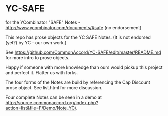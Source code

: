 # YC-SAFE
for the YCombinator "SAFE" Notes - http://www.ycombinator.com/documents/#safe (no endorsement)

This repo has prose objects for the YC SAFE Notes.  (It is not endorsed (yet?) by YC - our own work.)  

See https://github.com/CommonAccord/YC-SAFE/edit/master/README.md for more intro to  prose objects.

Happy if someone with more knowledge than ours would pickup this project and perfect it.  Flatter us with forks.

The four forms of the Notes are build by referencing the Cap Discount prose object.  See list.html for more discussion. 

Four complete Notes can be seen in a demo at http://source.commonaccord.org/index.php?action=list&file=F/Demo/Note_YC/. 


